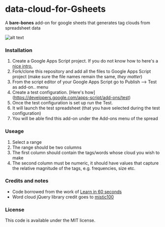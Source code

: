 # data-cloud-for-Gsheets
A **bare-bones** add-on for google sheets that generates tag clouds from spreadsheet data

![alt text](http://abirqasem.github.io/pics_for_apps/AQ%20time%20sheet%20-%20Google%20Sheets.clipular.png)


### Installation

1. Create a Google Apps Script project. If you do not know how to here's a [nice intro.](http://blogs.worldbank.org/publicsphere/bill-gates-did-it-william-did-it-mayor-bloomberg-did-it-and-even-potus-did-it-shouldnt-you-hour-code)
3. Fork/clone this repository and add all the files to Google Apps Script project (make sure the file names remain the same, *they matter*)
4. From the script editor of your Google Apps Script go to Publish --> Test as add-on.. menu
5. Create a test configuration. [Here's how] (https://developers.google.com/apps-script/add-ons/test)
6. Once the test configuration is set up run the Test.
7. It will launch the test spreadsheet (that you have selected during the test configuration)
8. You will be able find this add-on under the Add-ons menu of the spread

### Useage
1. Select a range
2. The range should be two columns
3. The first column should contain the tags/words whose cloud you wish to make
4. The second column must be numeric, it should have values that capture the relative magnitude of the tags, e.g. frequencies, size etc.


### Credits and notes
- Code borrowed from the work of [Learn in 60 seconds](http:Learnin60seconds.com)
- Word cloud jQuery library credit goes to [mistic100](https://github.com/mistic100/jQCloud) 


### License
This code is available under the MIT license. 



